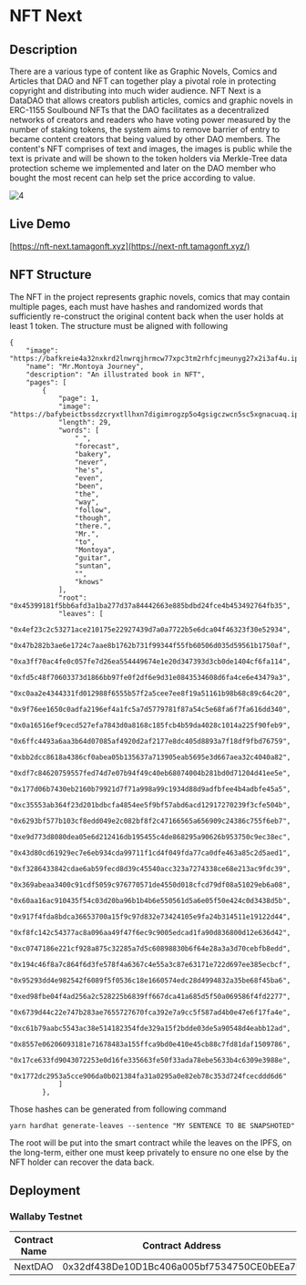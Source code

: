 # NFT Next


## Description

There are a various type of content like as Graphic Novels, Comics and Articles that DAO and NFT can together play a pivotal role in protecting copyright and distributing into much wider audience. NFT Next is a DataDAO that allows creators publish articles, comics and graphic novels in ERC-1155 Soulbound NFTs that the DAO facilitates as a decentralized networks of creators and readers who have voting power measured by the number of staking tokens, the system aims to remove barrier of entry to became content creators that being valued by other DAO members. The content's NFT comprises of text and images, the images is public while the text is private and will be shown to the token holders via Merkle-Tree data protection scheme we implemented and later on the DAO member who bought the most recent can help set the price according to value.

![4](https://user-images.githubusercontent.com/18402217/202912352-34397f15-1578-456d-89c3-67db6998e4da.png)

## Live Demo

[https://nft-next.tamagonft.xyz](https://next-nft.tamagonft.xyz/)


## NFT Structure

The NFT in the project represents graphic novels, comics that may contain multiple pages, each must have hashes and randomized words that sufficiently re-construct the original content back when the user holds at least 1 token. The structure must be aligned with following 

```
{
    "image": "https://bafkreie4a32nxkrd2lnwrqjhrmcw77xpc3tm2rhfcjmeunyg27x2i3af4u.ipfs.nftstorage.link",
    "name": "Mr.Montoya Journey",
    "description": "An illustrated book in NFT",
    "pages": [
        {
            "page": 1,
            "image": "https://bafybeictbssdzcryxtllhxn7digimrogzp5o4gsigczwcn5sc5xgnacuaq.ipfs.nftstorage.link/",
            "length": 29,
            "words": [
                " ",
                "forecast",
                "bakery",
                "never",
                "he's",
                "even",
                "been",
                "the",
                "way",
                "follow",
                "though",
                "there.",
                "Mr.",
                "to",
                "Montoya",
                "guitar",
                "suntan",
                "",
                "knows"
            ],
            "root": "0x45399181f5bb6afd3a1ba277d37a84442663e885bdbd24fce4b453492764fb35",
            "leaves": [
                "0x4ef23c2c53271ace210175e22927439d7a0a7722b5e6dca04f46323f30e52934",
                "0x47b282b3ae6e1724c7aae8b1762b731f99344f55fb60506d035d59561b1750af",
                "0xa3ff70ac4fe0c057fe7d26ea554449674e1e20d347393d3cb0de1404cf6fa114",
                "0xfd5c48f70603373d1866bb97fe0f2df6e9d31e0843534608d6fa4ce6e43479a3",
                "0xc0aa2e4344331fd012988f6555b57f2a5cee7ee8f19a51161b98b68c89c64c20",
                "0x9f76ee1650c0adfa2196ef4a1fc5a7d5779781f87a54c5e68fa6f7fa616dd340",
                "0x0a16516ef9cecd527efa7843d0a8168c185fcb4b59da4028c1014a225f90feb9",
                "0x6ffc4493a6aa3b64d07085af4920d2af2177e8dc405d8893a7f18df9fbd76759",
                "0xbb2dcc8618a4386cf0abea05b135637a713905eab5695e3d667aea32c4040a82",
                "0xdf7c84620759557fed74d7e07b94f49c40eb68074004b281bd0d71204d41ee5e",
                "0x177d06b7430eb2160b79921d7f71a998a99c1934d88d9adfbfee4b4adbfe45a5",
                "0xc35553ab364f23d201bdbcfa4854ee5f9bf57abd6acd12917270239f3cfe504b",
                "0x6293bf577b103cf8edd049e2c082bf8f2c47166565a656909c24386c755f6eb7",
                "0xe9d773d8080dea05e6d212416db195455c4de868295a90626b953750c9ec38ec",
                "0x43d80cd61929ec7e6eb934cda99711f1cd4f049fda77ca0dfe463a85c2d5aed1",
                "0xf3286433842cdae6ab59fecd8d39c45540acc323a7274338ce68e213ac9fdc39",
                "0x369abeaa3400c91cdf5059c976770571de4550d018cfcd79df08a51029eb6a08",
                "0x60aa16ac910435f54c03d20ba96b1b4b6e550561d5a6e05f50e424c0d3438d5b",
                "0x917f4fda8bdca36653700a15f9c97d832e73424105e9fa24b314511e19122d44",
                "0xf8fc142c54377ac8a096aa49f47f6ec9c9005edcad1fa90d836800d12e636d42",
                "0xc0747186e221cf928a875c32285a7d5c60898830b6f64e28a3a3d70cebfb8edd",
                "0x194c46f8a7c864f6d3fe578f4a6367c4e55a3c87e63171e722d697ee385ecbcf",
                "0x95293dd4e982542f6089f5f0536c18e1660574edc28d4994832a35be68f45ba6",
                "0xed98fbe04f4ad256a2c528225b6839ff667dca41a685d5f50a069586f4fd2277",
                "0x6739d44c22e747b283ae7655727670fca392e7a9cc5f587ad4b0e47e6f17fa4e",
                "0xc61b79aabc5543ac38e514182354fde329a15f2bdde03de5a90548d4eabb12ad",
                "0x8557e06206093181e71678483a155ffca9bd0e410e45cb88c7fd81daf1509786",
                "0x17ce633fd9043072253e0d16fe335663fe50f33ada78ebe5633b4c6309e3988e",
                "0x1772dc2953a5cce906da0b021384fa31a0295a0e82eb78c353d724fcecddd6d6"
            ]
        },
```

Those hashes can be generated from following command

```
yarn hardhat generate-leaves --sentence "MY SENTENCE TO BE SNAPSHOTED"
```

The root will be put into the smart contract while the leaves on the IPFS, on the long-term, either one must keep privately to ensure no one else by the NFT holder can recover the data back.  

## Deployment

### Wallaby Testnet

Contract Name | Contract Address 
--- | --- 
NextDAO | 0x32df438De10D1Bc406a005bf7534750CE0bEEa7E
